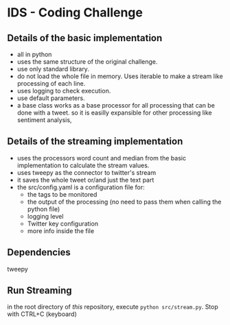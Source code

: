 IDS - Coding Challenge
===========================================================

## Details of the basic implementation

- all in python
- uses the same structure of the original challenge.
- use only standard library.
- do not load the whole file in memory. Uses iterable to make a stream like processing of each line.
- uses logging to check execution.
- use default parameters.
- a base class works as a base processor for all processing that can be done with a tweet. so it is easilly expansible for other processing like sentiment analysis, 

## Details of the streaming implementation

- uses the processors word count and median from the basic implementation to calculate the stream values.
- uses tweepy as the connector to twitter's stream
- it saves the whole tweet or/and just the text part
- the src/config.yaml is a configuration file for:
  - the tags to be monitored
  - the output of the processing (no need to pass them when calling the python file)
  - logging level
  - Twitter key configuration
  - more info inside the file 

## Dependencies
tweepy

## Run Streaming
in the root directory of *this* repository, execute
`python src/stream.py`. Stop with CTRL+C (keyboard)

